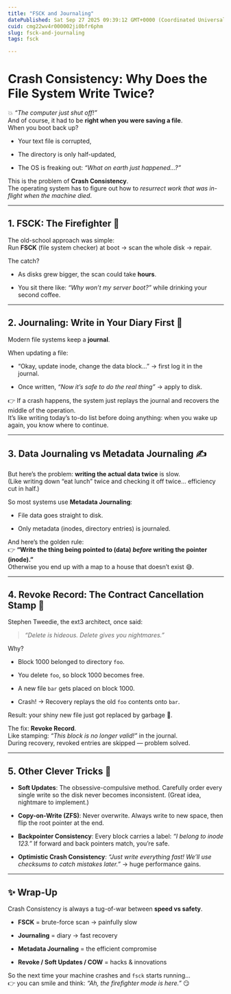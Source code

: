 ```yaml
---
title: "FSCK and Journaling"
datePublished: Sat Sep 27 2025 09:39:12 GMT+0000 (Coordinated Universal Time)
cuid: cmg22wv4r000002ji0bfr6phm
slug: fsck-and-journaling
tags: fsck

---
```


# Crash Consistency: Why Does the File System Write Twice?

💥 *“The computer just shut off!”*  
And of course, it had to be **right when you were saving a file**.  
When you boot back up?

* Your text file is corrupted,
    
* The directory is only half-updated,
    
* The OS is freaking out: *“What on earth just happened…?”*
    

This is the problem of **Crash Consistency**.  
The operating system has to figure out how to *resurrect work that was in-flight when the machine died*.

---

## 1\. FSCK: The Firefighter 🚒

The old-school approach was simple:  
Run **FSCK** (file system checker) at boot → scan the whole disk → repair.

The catch?

* As disks grew bigger, the scan could take **hours**.
    
* You sit there like: *“Why won’t my server boot?”* while drinking your second coffee.
    

---

## 2\. Journaling: Write in Your Diary First 📓

Modern file systems keep a **journal**.

When updating a file:

* “Okay, update inode, change the data block…” → first log it in the journal.
    
* Once written, *“Now it’s safe to do the real thing”* → apply to disk.
    

👉 If a crash happens, the system just replays the journal and recovers the middle of the operation.  
It’s like writing today’s to-do list before doing anything: when you wake up again, you know where to continue.

---

## 3\. Data Journaling vs Metadata Journaling ✍️

But here’s the problem: **writing the actual data twice** is slow.  
(Like writing down “eat lunch” twice and checking it off twice… efficiency cut in half.)

So most systems use **Metadata Journaling**:

* File data goes straight to disk.
    
* Only metadata (inodes, directory entries) is journaled.
    

And here’s the golden rule:  
👉 **“Write the thing being pointed to (data) *before* writing the pointer (inode).”**  
Otherwise you end up with a map to a house that doesn’t exist 😅.

---

## 4\. Revoke Record: The Contract Cancellation Stamp 🛑

Stephen Tweedie, the ext3 architect, once said:

> *“Delete is hideous. Delete gives you nightmares.”*

Why?

* Block 1000 belonged to directory `foo`.
    
* You delete `foo`, so block 1000 becomes free.
    
* A new file `bar` gets placed on block 1000.
    
* Crash! → Recovery replays the old `foo` contents onto `bar`.
    

Result: your shiny new file just got replaced by garbage 🤯.

The fix: **Revoke Record**.  
Like stamping: *“This block is no longer valid!”* in the journal.  
During recovery, revoked entries are skipped — problem solved.

---

## 5\. Other Clever Tricks 🎩

* **Soft Updates**: The obsessive-compulsive method. Carefully order every single write so the disk never becomes inconsistent. (Great idea, nightmare to implement.)
    
* **Copy-on-Write (ZFS)**: Never overwrite. Always write to new space, then flip the root pointer at the end.
    
* **Backpointer Consistency**: Every block carries a label: *“I belong to inode 123.”* If forward and back pointers match, you’re safe.
    
* **Optimistic Crash Consistency**: *“Just write everything fast! We’ll use checksums to catch mistakes later.”* → huge performance gains.
    

---

## ✨ Wrap-Up

Crash Consistency is always a tug-of-war between **speed vs safety**.

* **FSCK** = brute-force scan → painfully slow
    
* **Journaling** = diary → fast recovery
    
* **Metadata Journaling** = the efficient compromise
    
* **Revoke / Soft Updates / COW** = hacks & innovations
    

So the next time your machine crashes and `fsck` starts running…  
👉 you can smile and think: *“Ah, the firefighter mode is here.”* 😏